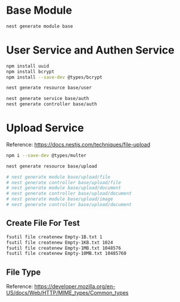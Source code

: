 # Base Module
``` bash
nest generate module base
```

# User Service and Authen Service
``` bash
npm install uuid
npm install bcrypt
npm install --save-dev @types/bcrypt
```

``` bash
nest generate resource base/user
```

``` bash
nest generate service base/auth
nest generate controller base/auth
```

# Upload Service

Reference: https://docs.nestjs.com/techniques/file-upload
``` bash
npm i --save-dev @types/multer
```

``` bash
nest generate resource base/upload

# nest generate module base/upload/file
# nest generate controller base/upload/file
# nest generate module base/upload/document
# nest generate controller base/upload/document
# nest generate module base/upload/image
# nest generate controller base/upload/document
```

## Create File For Test
``` bash
fsutil file createnew Empty-1B.txt 1
fsutil file createnew Empty-1KB.txt 1024
fsutil file createnew Empty-1MB.txt 1048576
fsutil file createnew Empty-10MB.txt 10485760
```

## File Type
Reference: https://developer.mozilla.org/en-US/docs/Web/HTTP/MIME_types/Common_types

